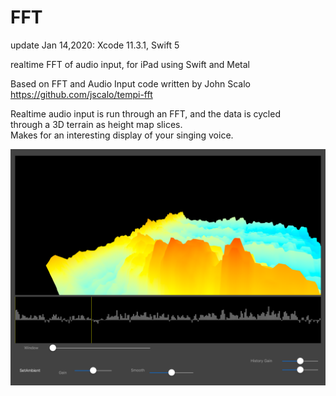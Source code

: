 # FFT

update Jan 14,2020:  Xcode 11.3.1,  Swift 5

realtime FFT of audio input, for iPad using Swift and Metal

Based on FFT and Audio Input code written by John Scalo \
https://github.com/jscalo/tempi-fft

Realtime audio input is run through an FFT, and the data is cycled\
through a 3D terrain as height map slices.\
Makes for an interesting display of your singing voice.

![Screenshot](screenshot.png)



